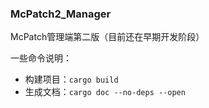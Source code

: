 ### McPatch2_Manager

McPatch管理端第二版（目前还在早期开发阶段）

一些命令说明：

+ 构建项目：`cargo build`
+ 生成文档：`cargo doc --no-deps --open`





